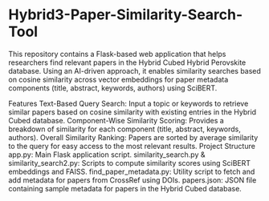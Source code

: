 # Hybrid3-Paper-Similarity-Search-Tool
This repository contains a Flask-based web application that helps researchers find relevant papers in the Hybrid Cubed Hybrid Perovskite database. Using an AI-driven approach, it enables similarity searches based on cosine similarity across vector embeddings for paper metadata components (title, abstract, keywords, authors) using SciBERT.

Features
Text-Based Query Search: Input a topic or keywords to retrieve similar papers based on cosine similarity with existing entries in the Hybrid Cubed database.
Component-Wise Similarity Scoring: Provides a breakdown of similarity for each component (title, abstract, keywords, authors).
Overall Similarity Ranking: Papers are sorted by average similarity to the query for easy access to the most relevant results.
Project Structure
app.py: Main Flask application script.
similarity_search.py & similarity_search2.py: Scripts to compute similarity scores using SciBERT embeddings and FAISS.
find_paper_metadata.py: Utility script to fetch and add metadata for papers from CrossRef using DOIs.
papers.json: JSON file containing sample metadata for papers in the Hybrid Cubed database.
